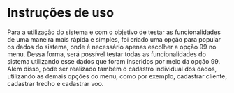 # Instruções de uso

Para a utilização do sistema e com o objetivo de testar as funcionalidades de uma maneira mais rápida e simples, foi criado uma opção para popular os dados do sistema, onde é necessário apenas escolher a opção 99 no menu. Dessa forma, será possível testar todas as funcionalidades do sistema utilizando esse dados que foram inseridos por meio da opção 99. Além disso, pode ser realizado também o cadastro individual dos dados, utilizando as demais opções do menu, como por exemplo, cadastrar cliente, cadastrar trecho e cadastrar voo.
